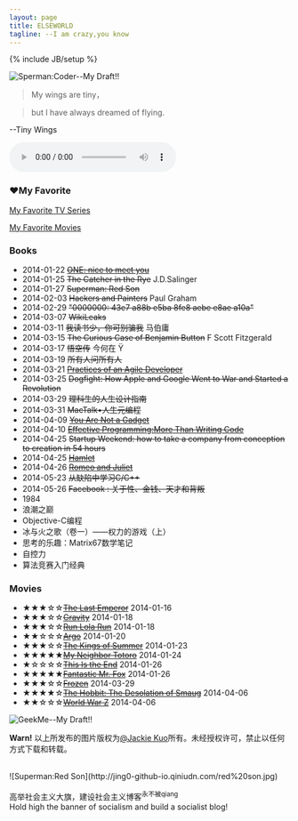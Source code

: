```yaml
---
layout: page
title: ELSEWORLD
tagline: --I am crazy,you know
---
```

{% include JB/setup %}

![Sperman:Coder--My Draft!!](http://jing0-github-io.qiniudn.com/superman-elseworld-coder.png)

>My wings are tiny，

>but I have always dreamed of flying. 

--Tiny Wings

<audio controls="controls" height="100" width="100">
			<source src="test.mp3" type="audio/mp3" />
			<source src="test.ogg" type="audio/ogg" />
			<embed height="100" width="100" src="test.mp3" />
</audio>

### &hearts;My Favorite

<a href="http://myfavtv.qiniudn.com" target="_blank">My Favorite TV Series</a>

<a href="http://myfavmovies.qiniudn.com/" target="_blank">My Favorite Movies</a>

### Books

* 2014-01-22    <del>[ONE: nice to meet you](http://jackiekuo.com/book/2014/04/20/about-one/)</del>
* 2014-01-25    <del>The Catcher in the Rye</del> J.D.Salinger
* 2014-01-27    <del>Superman: Red Son</del>
* 2014-02-03    <del>Hackers and Painters</del> Paul Graham
* 2014-02-29    <del>"0000000: 43e7 a88b e5ba 8fe8 aebe e8ae a10a"</del>
* 2014-03-07    <del>WikiLeaks</del>
* 2014-03-11    <del>我读书少，你可别骗我</del>  马伯庸
* 2014-03-15    <del>The Curious Case of Benjamin Button</del>  F Scott Fitzgerald
* 2014-03-17    <del>悟空传</del> 今何在 &Yuml;
* 2014-03-19    <del>所有人问所有人</del>
* 2014-03-21    <del>[Practices of an Agile Developer](http://jackiekuo.com/book/2014/04/19/thoughts-on-effectivity-program-and-life/)</del>
* 2014-03-25    <del>Dogfight: How Apple and Google Went to War and Started a Revolution</del>
* 2014-03-29 <del>理科生的人生设计指南</del>
* 2014-03-31 <del>MacTalk&bull;人生元编程</del>
* 2014-04-09 <del>[You Are Not a Gadget](http://jackiekuo.com/book/2014/04/10/you-are-not-a-gadget/)</del>
* 2014-04-10 <del>[Effective Programming:More Than Writing Code](http://jackiekuo.com/book/2014/04/19/thoughts-on-effectivity-program-and-life/)</del>
* 2014-04-25 <del>Startup Weekend: how to take a company from conception to creation in 54 hours</del>
* 2014-04-25 <del>[Hamlet](http://jackiekuo.com/book/2014/04/27/talk-about-shakespeare-and-culture/)</del>
* 2014-04-26 <del>[Romeo and Juliet](http://jackiekuo.com/book/2014/04/27/talk-about-shakespeare-and-culture/)</del>
* 2014-05-23 <del>从缺陷中学习C/C++</del>
* 2014-05-26 <del>Facebook : 关于性、金钱、天才和背叛</del>
* 1984
* 浪潮之巅
* Objective-C编程
* 冰与火之歌（卷一）——权力的游戏（上）
* 思考的乐趣：Matrix67数学笔记
* 自控力
* 算法竞赛入门经典


### Movies

<ul>
<li>&#9733;&#9733;&#9733;&#9734;&#9734;<del><a href="http://www.imdb.com/title/tt0093389/" target="_blank">The Last Emperor</a></del>    2014-01-16</li>
<li>&#9733;&#9733;&#9733;&#9734;&#9734;<del><a href="http://www.imdb.com/title/tt1454468/" target="_blank">Gravity</a></del>    2014-01-18</li>
<li>&#9733;&#9733;&#9733;&#9734;&#9734;<del><a href="http://www.imdb.com/title/tt0130827/" target="_blank">Run Lola Run</a></del>    2014-01-18</li>
<li>&#9733;&#9733;&#9734;&#9734;&#9734;<del><a href="http://www.imdb.com/title/tt1024648/" target="_blank">Argo</a></del>    2014-01-20</li>
<li>&#9733;&#9733;&#9733;&#9734;&#9734;<del><a href="http://www.imdb.com/title/tt2179116/" target="_blank">The Kings of Summer</a></del>    2014-01-23</li>
<li>&#9733;&#9733;&#9733;&#9733;&#9733;<del><a href="http://www.imdb.com/title/tt0096283/" target="_blank">My Neighbor Totoro</a></del>    2014-01-24</li>
<li>&#9733;&#9734;&#9734;&#9734;&#9734;<del><a href="http://www.imdb.com/title/tt1245492/" target="_blank">This Is the End</a></del>    2014-01-26</li>
<li>&#9733;&#9733;&#9733;&#9733;&#9733;<del><a href="http://www.imdb.com/title/tt0432283/" target="_blank">Fantastic Mr. Fox</a></del>    2014-01-26</li>
<li>&#9733;&#9733;&#9733;&#9734;&#9734;<del><a href="http://www.imdb.com/title/tt2294629/">Frozen</a></del>    2014-03-29</li>
<li>&#9733;&#9733;&#9733;&#9733;&#9734;<del><a href="http://www.imdb.com/title/tt1170358/" target="_blank">The Hobbit: The Desolation of Smaug</a></del>    2014-04-06</li>
<li>&#9733;&#9733;&#9734;&#9734;&#9734;<del><a href="http://www.imdb.com/title/tt0816711/" target="_blank">World War Z</a></del>    2014-04-06</li>
</ul>

![GeekMe--My Draft!!](http://pic.yupoo.com/jok3r/DyinVQrF/medish.jpg)

**Warn!**
以上所发布的图片版权为[@Jackie Kuo](http://jing0.github.io/)所有。未经授权许可，禁止以任何方式下载和转载。

<br>
![Superman:Red Son](http://jing0-github-io.qiniudn.com/red%20son.jpg)

高举社会主义大旗，建设社会主义博客<sup>永不被qiang</sup><br>Hold high the banner of socialism and build a socialist blog!

